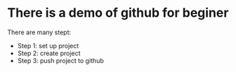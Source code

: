 # There is a demo of github for beginer

There are many stept:
- Step 1: set up project
- Step 2: create project
- Step 3: push project to github
